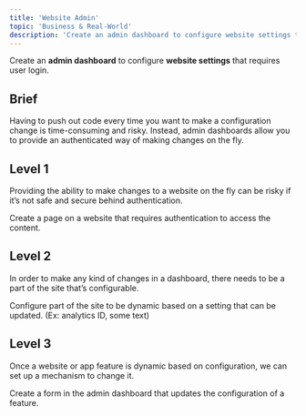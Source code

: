 ```yaml
---
title: 'Website Admin'
topic: 'Business & Real-World'
description: 'Create an admin dashboard to configure website settings that requires user login.'
---
```

Create an <strong className="color-blue">admin dashboard</strong> to configure <strong className="color-purple">website settings</strong> that requires user login.

## Brief

Having to push out code every time you want to make a configuration change is time-consuming and risky. Instead,  admin dashboards allow you to provide an authenticated way of making changes on the fly.

## Level 1

Providing the ability to make changes to a website on the fly can be risky if it’s not safe and secure behind authentication.

Create a page on a website that requires authentication to access the content.

## Level 2

In order to make any kind of changes in a dashboard, there needs to be a part of the site that’s configurable.

Configure part of the site to be dynamic based on a setting that can be updated. (Ex: analytics ID, some text)

## Level 3

Once a website or app feature is dynamic based on configuration, we can set up a mechanism to change it.

Create a form in the admin dashboard that updates the configuration of a feature.


